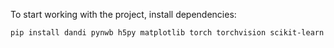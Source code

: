 To start working with the project, install dependencies:

```
pip install dandi pynwb h5py matplotlib torch torchvision scikit-learn
```

